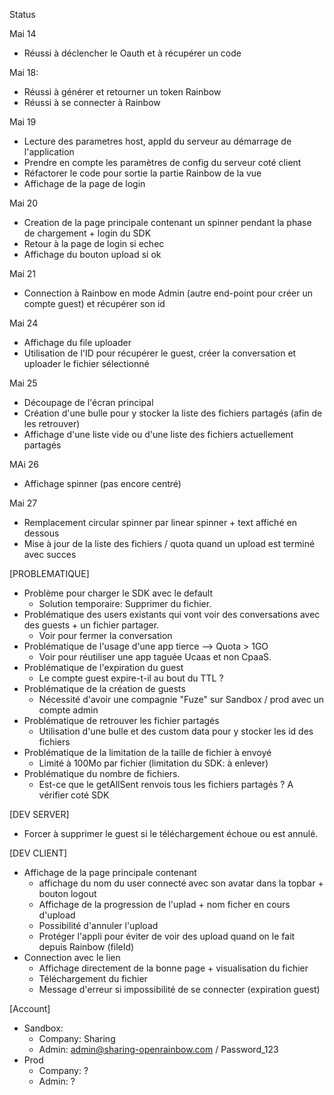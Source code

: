 Status

Mai 14

-   Réussi à déclencher le Oauth et à récupérer un code

Mai 18:

-   Réussi à générer et retourner un token Rainbow
-   Réussi à se connecter à Rainbow

Mai 19

-   Lecture des parametres host, appId du serveur au démarrage de l'application
-   Prendre en compte les paramètres de config du serveur coté client
-   Réfactorer le code pour sortie la partie Rainbow de la vue
-   Affichage de la page de login

Mai 20

-   Creation de la page principale contenant un spinner pendant la phase de chargement + login du SDK
-   Retour à la page de login si echec
-   Affichage du bouton upload si ok

Mai 21

-   Connection à Rainbow en mode Admin (autre end-point pour créer un compte guest) et récupérer son id

Mai 24

-   Affichage du file uploader
-   Utilisation de l'ID pour récupérer le guest, créer la conversation et uploader le fichier sélectionné

Mai 25

-   Découpage de l'écran principal
-   Création d'une bulle pour y stocker la liste des fichiers partagés (afin de les retrouver)
-   Affichage d'une liste vide ou d'une liste des fichiers actuellement partagés

MAi 26

-   Affichage spinner (pas encore centré)

Mai 27

-   Remplacement circular spinner par linear spinner + text affiché en dessous
-   Mise à jour de la liste des fichiers / quota quand un upload est terminé avec succes

[PROBLEMATIQUE]

-   Problème pour charger le SDK avec le default
    -   Solution temporaire: Supprimer du fichier.
-   Problématique des users existants qui vont voir des conversations avec des guests + un fichier partager.
    -   Voir pour fermer la conversation
-   Problématique de l'usage d'une app tierce --> Quota > 1GO
    -   Voir pour réutiliser une app taguée Ucaas et non CpaaS.
-   Problématique de l'expiration du guest
    -   Le compte guest expire-t-il au bout du TTL ?
-   Problématique de la création de guests
    -   Nécessité d'avoir une compagnie "Fuze" sur Sandbox / prod avec un compte admin
-   Problématique de retrouver les fichier partagés
    -   Utilisation d'une bulle et des custom data pour y stocker les id des fichiers
-   Problématique de la limitation de la taille de fichier à envoyé
    -   Limité à 100Mo par fichier (limitation du SDK: à enlever)
-   Problématique du nombre de fichiers.
    -   Est-ce que le getAllSent renvois tous les fichiers partagés ? A vérifier coté SDK

[DEV SERVER]

-   Forcer à supprimer le guest si le téléchargement échoue ou est annulé.

[DEV CLIENT]

-   Affichage de la page principale contenant
    -   affichage du nom du user connecté avec son avatar dans la topbar + bouton logout
    -   Affichage de la progression de l'uplad + nom ficher en cours d'upload
    -   Possibilité d'annuler l'upload
    -   Protéger l'appli pour éviter de voir des upload quand on le fait depuis Rainbow (fileId)
-   Connection avec le lien
    -   Affichage directement de la bonne page + visualisation du fichier
    -   Téléchargement du fichier
    -   Message d'erreur si impossibilité de se connecter (expiration guest)

[Account]

-   Sandbox:
    -   Company: Sharing
    -   Admin: admin@sharing-openrainbow.com / Password_123
-   Prod
    -   Company: ?
    -   Admin: ?
